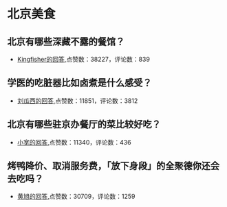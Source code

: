 #  北京美食 
## 北京有哪些深藏不露的餐馆？
- [Kingfisher的回答](https://www.zhihu.com/question/30400300/answer/50666665),点赞数：38227，评论数：839
## 学医的吃脏器比如卤煮是什么感受？
- [刘瓜西的回答](https://www.zhihu.com/question/39826329/answer/85428123),点赞数：11851，评论数：3812
## 北京有哪些驻京办餐厅的菜比较好吃？
- [小宽的回答](https://www.zhihu.com/question/30038659/answer/110037665),点赞数：11340，评论数：436
## 烤鸭降价、取消服务费，「放下身段」的全聚德你还会去吃吗？
- [黄旭的回答](https://www.zhihu.com/question/407373719/answer/1353415296),点赞数：30709，评论数：1259
